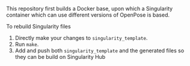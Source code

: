 This repository first builds a Docker base, upon which a Singularity container
which can use different versions of OpenPose is based.

To rebuild Singularity files
1. Directly make your changes to `singularity_template`.
2. Run `make`.
3. Add and push both `singularity_template` and the generated files so they can
   be build on Singularity Hub
